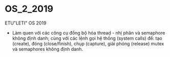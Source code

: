 # OS_2_2019
ETU"LETI" OS 2019 
- Làm quen với các công cụ đồng bộ hóa thread - nhị phân và semaphore không định danh; cùng với các lệnh gọi hệ thống (system calls) để: tạo (create), đóng (close/finish), chụp (capture), giải phóng (release) mutex và semaphores không định danh.
